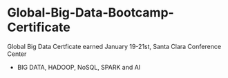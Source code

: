 # Global-Big-Data-Bootcamp-Certificate
Global Big Data Certficate earned January 19-21st, Santa Clara Conference Center 
- BIG DATA, HADOOP, NoSQL, SPARK and AI
